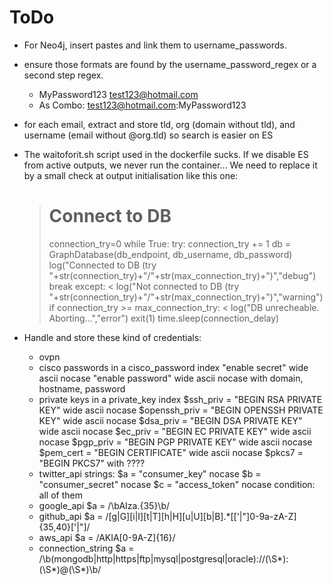 # ToDo
* For Neo4j, insert pastes and link them to username_passwords.
* ensure those formats are found by the username_password_regex or a second step regex.
  * MyPassword123 test123@hotmail.com
  * As Combo: test123@hotmail.com:MyPassword123
* for each email, extract and store tld, org (domain without tld), and username (email without @org.tld) so search is easier on ES
* The waitoforit.sh script used in the dockerfile sucks.
  If we disable ES from active outputs, we never run the container...
  We need to replace it by a small check at output initialisation like this one:

  >  # Connect to DB
  >  connection_try=0
  >  while True:
  >    try:
  >      connection_try += 1
  >      db = GraphDatabase(db_endpoint, db_username, db_password)
  >      log("Connected to DB (try "+str(connection_try)+"/"+str(max_connection_try)+")","debug")
  >      break
  >    except:
  <      log("Not connected to DB (try "+str(connection_try)+"/"+str(max_connection_try)+")","warning")
  >      if connection_try >= max_connection_try:
  <        log("DB unrecheable. Aborting...","error")
  >        exit(1)
  >      time.sleep(connection_delay)

* Handle and store these kind of credentials:
  * ovpn
  * cisco passwords in a cisco_password index
    "enable secret" wide ascii nocase
    "enable password" wide ascii nocase
    with domain, hostname, password
  * private keys in a private_key index
    $ssh_priv = "BEGIN RSA PRIVATE KEY" wide ascii nocase
    $openssh_priv = "BEGIN OPENSSH PRIVATE KEY" wide ascii nocase
    $dsa_priv = "BEGIN DSA PRIVATE KEY" wide ascii nocase
    $ec_priv = "BEGIN EC PRIVATE KEY" wide ascii nocase
    $pgp_priv = "BEGIN PGP PRIVATE KEY" wide ascii nocase
    $pem_cert = "BEGIN CERTIFICATE" wide ascii nocase
    $pkcs7 = "BEGIN PKCS7"
    with ????
  * twitter_api
    strings:
      $a = "consumer_key" nocase
      $b = "consumer_secret" nocase
      $c = "access_token" nocase
    condition:
      all of them
  * google_api
        $a = /\bAIza.{35}\b/
  * github_api
      $a = /[g|G][i|I][t|T][h|H][u|U][b|B].*[[\'|"]0-9a-zA-Z]{35,40}[\'|"]/
  * aws_api
    $a = /AKIA[0-9A-Z]{16}/
  * connection_string
    $a = /\b(mongodb|http|https|ftp|mysql|postgresql|oracle):\/\/(\S*):(\S*)@(\S*)\b/
